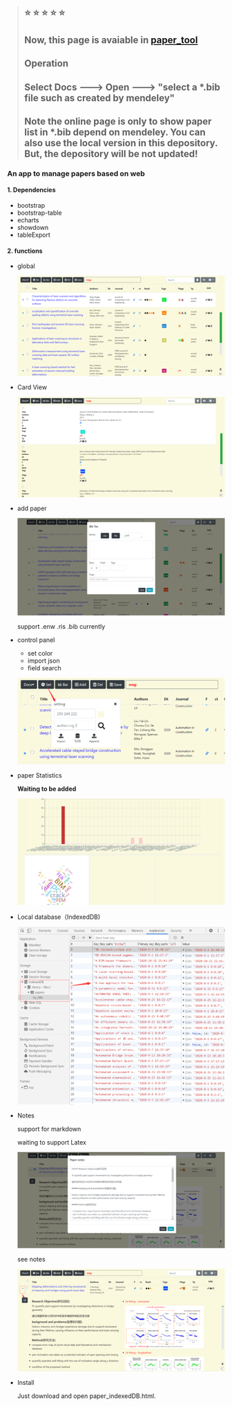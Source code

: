 
> ## :star: :star: :star: :star: :star:
> ## Now, this page is avaiable in [paper_tool](https://subce.gitee.io/htmls/slide_news/slide1/paperdisp.html) 
> ## Operation
> ## Select **Docs** ---> **Open** ---> **"select a \*.bib file such as created by mendeley"**
> ## Note the online page is only to show paper list in \*.bib depend on mendeley. You can also use the local version in this depository. But, the depository will be not updated!

### An app to manage papers based on web

#### 1. Dependencies

* bootstrap
* bootstrap-table
* echarts
* showdown
* tableExport

#### 2. functions

* global

  ![](imgs/README/01.png)

* Card View

  ![](imgs/README/04.png)

* add paper

  ![](imgs/README/08.png)

  support .enw .ris .bib currently

* control panel

  * set color
  * import json
  * field search

  ![](imgs/README/06.png)

* paper Statistics

  **Waiting to be added**

  ![](imgs/README/05.png)

* Local database（IndexedDB)

  ![](imgs/README/07.png)

* Notes

  support for markdown

  waiting to support Latex
  
  ![](imgs/README/02.png)
  

  see notes

  ![](imgs/README/03.png)

* Install

  Just download and open paper_indexedDB.html.
